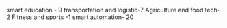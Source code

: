 smart education - 9
transportation and logistic-7
Agriculture and food tech-2
Fitness and sports -1
smart automation- 20